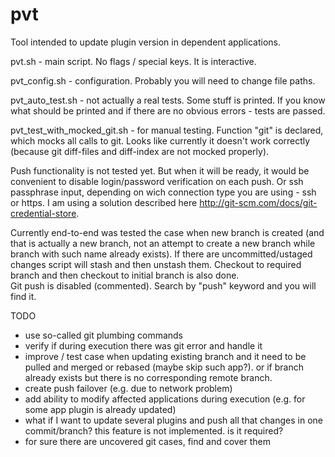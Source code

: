 # pvt
Tool intended to update plugin version in dependent applications.

pvt.sh - main script. No flags / special keys. It is interactive.

pvt_config.sh - configuration. Probably you will need to change file paths.

pvt_auto_test.sh - not actually a real tests. Some stuff is printed. If you know what should be printed and if there are no obvious errors - tests are passed.

pvt_test_with_mocked_git.sh - for manual testing. Function "git" is declared, which mocks all calls to git. Looks like currently it doesn't work correctly (because git diff-files and diff-index are not mocked properly).

Push functionality is not tested yet. 
But when it will be ready, it would be convenient to disable login/password verification on each push. 
Or ssh passphrase input, depending on wich connection type you are using - ssh or https.
I am using a solution described here http://git-scm.com/docs/git-credential-store.

Currently end-to-end was tested the case when new branch is created (and that is actually a new branch, not an attempt to create a new branch while branch with such name already exists).
If there are uncommitted/ustaged changes script will stash and then unstash them. Checkout to required branch and then checkout to initial branch is also done.   
Git push is disabled (commented). Search by "push" keyword and you will find it. 

TODO
- use so-called git plumbing commands
- verify if during execution there was git error and handle it
- improve / test case when updating existing branch and it need to be pulled and merged or rebased (maybe skip such app?). or if branch already exists but there is no corresponding remote branch.
- create push failover (e.g. due to network problem)
- add ability to modify affected applications during execution (e.g. for some app plugin is already updated)
- what if I want to update several plugins and push all that changes in one commit/branch? this feature is not implemented. is it required?
- for sure there are uncovered git cases, find and cover them